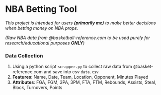# NBA Betting Tool
*This project is intended for users **(primarily me)** to make better decisions when betting money on NBA props.*

*(Raw NBA data from @basketball-reference.com to be used purely for research/educational purposes **ONLY**)*

### Data Collection
1. Using a python script `scrapper.py` to collect raw data from @basket-reference.com and save into csv `data.csv`
2. **Features**: Name, Date, Team, Location, Opponent, Minutes Played
3. **Attributes**: FGA, FGM, 3PA, 3PM, FTA, FTM, Rebounds, Assists, Steal, Block, Turnovers, Points





